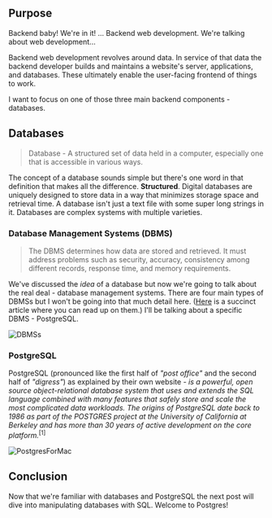 ## Purpose

Backend baby! We're in it! ... Backend web development. We're talking about web development...

Backend web development revolves around data. In service of that data the backend developer builds and maintains a website's server, applications, and databases. These ultimately enable the user-facing frontend of things to work.

I want to focus on one of those three main backend components - databases.

## Databases

> Database - A structured set of data held in a computer, especially one that is accessible in various ways.

The concept of a database sounds simple but there's one word in that definition that makes all the difference. **Structured**. Digital databases are uniquely designed to store data in a way that minimizes storage space and retrieval time. A database isn't just a text file with some super long strings in it. Databases are complex systems with multiple varieties.

### Database Management Systems (DBMS)

> The DBMS determines how data are stored and retrieved. It must address problems such as security, accuracy, consistency among different records, response time, and memory requirements.

We've discussed the *idea* of a database but now we're going to talk about the real deal - database management systems. There are four main types of DBMSs but I won't be going into that much detail here. ([Here](https://www.c-sharpcorner.com/UploadFile/65fc13/types-of-database-management-systems/) is a succinct article where you can read up on them.) I'll be talking about a specific DBMS - PostgreSQL.

![DBMSs](https://cdn-images-1.medium.com/max/2000/1*LcXr-gRpSfe63XjdCVa15A.png "So many databases!")

### PostgreSQL

PostgreSQL (pronounced like the first half of *"post office"* and the second half of *"digress"*) as explained by their own website - *is a powerful, open source object-relational database system that uses and extends the SQL language combined with many features that safely store and scale the most complicated data workloads. The origins of PostgreSQL date back to 1986 as part of the POSTGRES project at the University of California at Berkeley and has more than 30 years of active development on the core platform.*<sup>[1]</sup>

![PostgresForMac](https://screenshots.macupdate.com/JPG/53410/53410_1502450760_scr.jpg)

## Conclusion

Now that we're familiar with databases and PostgreSQL the next post will dive into manipulating databases with SQL. Welcome to Postgres!
